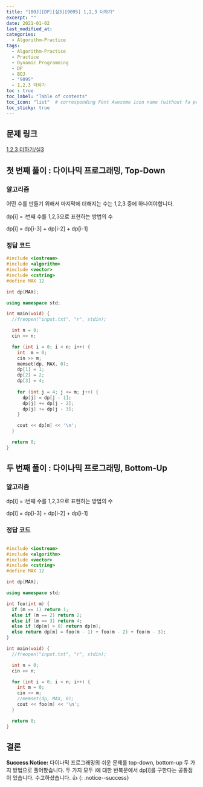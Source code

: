 ```yaml
---
title: "[BOJ][DP][실3][9095] 1,2,3 더하기"
excerpt: ""
date: 2021-01-02
last_modified_at: 
categories:
  - Algorithm-Practice
tags:
  - Algorithm-Practice
  - Practice
  - Dynamic Programming
  - DP
  - BOJ
  - "9095"
  - 1,2,3 더하기
toc : true
toc_label: "Table of contents"
toc_icon: "list"  # corresponding Font Awesome icon name (without fa prefix)
toc_sticky: true
---
```


## 문제 링크

[1,2,3 더하기/실3](https://www.acmicpc.net/problem/9095)  

## 첫 번째 풀이 : 다이나믹 프로그래밍, Top-Down

### 알고리즘

어떤 수를 만들기 위해서 마지막에 더해지는 수는 1,2,3 중에 하나여야합니다.  

dp[i] = i번째 수를 1,2,3으로 표현하는 방법의 수

dp[i] = dp[i-3] + dp[i-2] + dp[i-1]  

### 정답 코드

```cpp
#include <iostream>
#include <algorithm>
#include <vector>
#include <cstring>
#define MAX 12

int dp[MAX];

using namespace std;

int main(void) {
  //freopen("input.txt", "r", stdin);

  int n = 0;
  cin >> n;

  for (int i = 0; i < n; i++) {
    int  m = 0;
    cin >> m;
    memset(dp, MAX, 0);
    dp[1] = 1;
    dp[2] = 2;
    dp[3] = 4;
    
    for (int j = 4; j <= m; j++) {
      dp[j] = dp[j - 1];
      dp[j] += dp[j - 2];
      dp[j] += dp[j - 3];
    }

    cout << dp[m] << '\n';
  }

  return 0;
}
```

## 두 번째 풀이 : 다이나믹 프로그래밍, Bottom-Up

### 알고리즘

dp[i] = i번째 수를 1,2,3으로 표현하는 방법의 수

dp[i] = dp[i-3] + dp[i-2] + dp[i-1]  

### 정답 코드

```cpp

#include <iostream>
#include <algorithm>
#include <vector>
#include <cstring>
#define MAX 12

int dp[MAX];

using namespace std;

int foo(int m) {
  if (m == 1) return 1;
  else if (m == 2) return 2;
  else if (m == 3) return 4;
  else if (dp[m] > 0) return dp[m];
  else return dp[m] = foo(m - 1) + foo(m - 2) + foo(m - 3);
}

int main(void) {
  //freopen("input.txt", "r", stdin);

  int n = 0;
  cin >> n;

  for (int i = 0; i < n; i++) {
    int m = 0;
    cin >> m;
    //memset(dp, MAX, 0);
    cout << foo(m) << '\n';
  }

  return 0;
}
```

## 결론

**Success Notice:**
다이나믹 프로그래밍의 쉬운 문제를 top-down, bottom-up 두 가지 방법으로 풀어봤습니다. 두 가지 모두 i에 대한 반복문에서 dp[i]를 구한다는 공통점이 있습니다. 수고하셨습니다. :+1:
{: .notice--success}
 